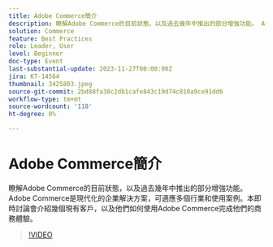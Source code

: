 ```yaml
---
title: Adobe Commerce簡介
description: 瞭解Adobe Commerce的目前狀態，以及過去幾年中推出的部分增強功能。 Adobe Commerce是現代化的企業解決方案，可適應多個行業和使用案例。本即時討論會介紹幾個現有客戶，以及他們如何使用Adobe Commerce完成他們的商務體驗。
solution: Commerce
feature: Best Practices
role: Leader, User
level: Beginner
doc-type: Event
last-substantial-update: 2023-11-27T00:00:00Z
jira: KT-14564
thumbnail: 3425803.jpeg
source-git-commit: 2bd88fa38c2db1cafe843c19d74c810a9ce91dd6
workflow-type: tm+mt
source-wordcount: '118'
ht-degree: 0%

---
```



# Adobe Commerce簡介

瞭解Adobe Commerce的目前狀態，以及過去幾年中推出的部分增強功能。 Adobe Commerce是現代化的企業解決方案，可適應多個行業和使用案例。本即時討論會介紹幾個現有客戶，以及他們如何使用Adobe Commerce完成他們的商務體驗。

>[!VIDEO](https://video.tv.adobe.com/v/3425803/?learn=on)
